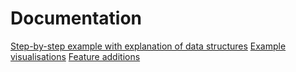 # Documentation

[Step-by-step example with explanation of data structures](example_demo.md)
[Example visualisations](visual_examples.md)
[Feature additions](release_notes.md)

<br />
